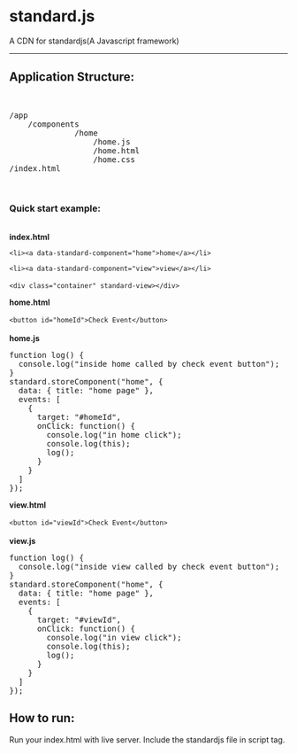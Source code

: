 # standard.js
A CDN for standardjs(A Javascript framework)
<hr>
<h2>Application Structure:</h3><br>
<pre>
/app
    /components
              /home
                  /home.js
                  /home.html
                  /home.css
/index.html
</pre>
<br>
<h3>Quick start example:</h3><br>
<b>index.html</b>

`<li><a data-standard-component="home">home</a></li>`

`<li><a data-standard-component="view">view</a></li>`<br><br>
 `<div class="container" standard-view></div>`
<br>

<b>home.html</b><br><br>
`<button id="homeId">Check Event</button> `<br><br>
<b>home.js</b>

<pre>
function log() {
  console.log("inside home called by check event button");
}
standard.storeComponent("home", {
  data: { title: "home page" },
  events: [
    {
      target: "#homeId",
      onClick: function() {
        console.log("in home click");
        console.log(this);
        log();
      }
    }
  ]
});
</pre>

<b>view.html</b><br><br>
`<button id="viewId">Check Event</button> `<br><br>
<b>view.js</b>

<pre>
function log() {
  console.log("inside view called by check event button");
}
standard.storeComponent("home", {
  data: { title: "home page" },
  events: [
    {
      target: "#viewId",
      onClick: function() {
        console.log("in view click");
        console.log(this);
        log();
      }
    }
  ]
});
</pre>

<h2>How to run:</h2>
Run your index.html with live server.
Include the standardjs file in script tag.

